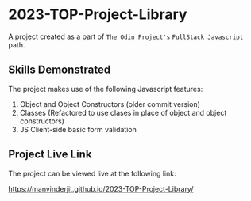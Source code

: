 # 2023-TOP-Project-Library

A project created as a part of `The Odin Project's` `FullStack Javascript` path.

## Skills Demonstrated

The project makes use of the following Javascript features:

1. Object and Object Constructors (older commit version)
2. Classes (Refactored to use clases in place of object and object constructors)
3. JS Client-side basic form validation

## Project Live Link
The project can be viewed live at the following link:

https://manvinderjit.github.io/2023-TOP-Project-Library/